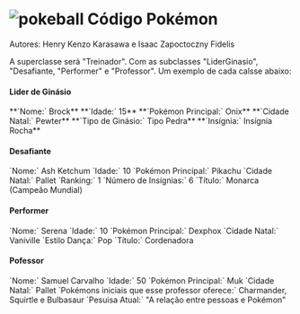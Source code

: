 # ![pokeball](https://i.imgur.com/e0ro2kU.png) Código Pokémon

Autores: Henry Kenzo Karasawa e Isaac Zapoctoczny Fidelis

A superclasse será "Treinador". Com as subclasses "LiderGinasio", "Desafiante, "Performer" e "Professor". Um exemplo de cada calsse abaixo:

<h4>Lider de Ginásio</h4>
**`Nome:` Brock**
**`Idade:` 15**
**`Pokémon Principal:` Onix**
**`Cidade Natal:` Pewter**
**`Tipo de Ginásio:` Tipo Pedra**
**`Insígnia:` Insígnia Rocha**

<h4>Desafiante</h4>
`Nome:` Ash Ketchum
`Idade:` 10
`Pokémon Principal:` Pikachu
`Cidade Natal:` Pallet
`Ranking:` 1
`Número de Insígnias:` 6
`Título:` Monarca (Campeão Mundial)

<h4>Performer</h4>
`Nome:` Serena
`Idade:` 10
`Pokémon Principal:` Dexphox
`Cidade Natal:` Vaniville
`Estilo Dança:` Pop
`Título:` Cordenadora

<h4>Pofessor</h4>
`Nome:` Samuel Carvalho
`Idade:` 50
`Pokémon Principal:` Muk
`Cidade Natal:` Pallet
`Pokémons iniciais que esse professor oferece:` Charmander, Squirtle e Bulbasaur
`Pesuisa Atual:` "A relação entre pessoas e Pokémon"